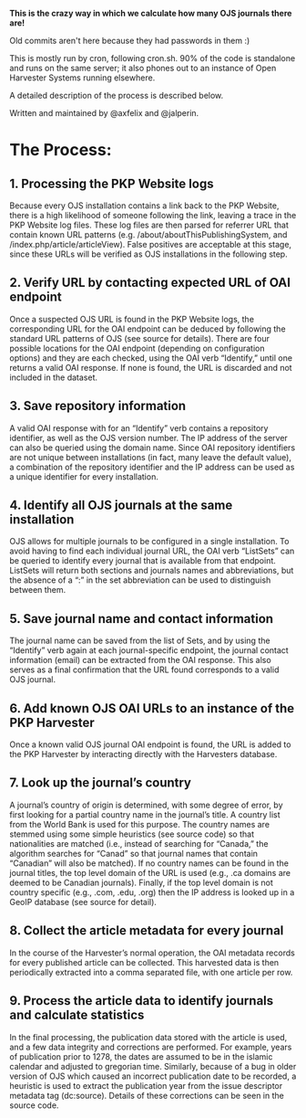**This is the crazy way in which we calculate how many OJS journals there are!**

Old commits aren't here because they had passwords in them :)

This is mostly run by cron, following cron.sh. 90% of the code is standalone and runs on the same server; it also phones out to an instance of Open Harvester Systems running elsewhere.

A detailed description of the process is described below.

Written and maintained by @axfelix and @jalperin.

# The Process: 

## 1. Processing the PKP Website logs

Because every OJS installation contains a link back to the PKP Website, there is a high likelihood of someone following the link, leaving a trace in the PKP Website log files. These log files are then parsed for referrer URL that contain known URL patterns (e.g. /about/aboutThisPublishingSystem, and /index.php/article/articleView). False positives are acceptable at this stage, since these URLs will be verified as OJS installations in the following step. 

## 2. Verify URL by contacting expected URL of OAI endpoint 

Once a suspected OJS URL is found in the PKP Website logs, the corresponding URL for the OAI endpoint can be deduced by following the standard URL patterns of OJS (see source for details). There are four possible locations for the OAI endpoint (depending on configuration options) and they are each checked, using the OAI verb “Identify,” until one returns a valid OAI response. If none is found, the URL is discarded and not included in the dataset. 

## 3. Save repository information

A valid OAI response with for an “Identify” verb contains a repository identifier, as well as the OJS version number. The IP address of the server can also be queried using the domain name.  Since OAI repository identifiers are not unique between installations (in fact, many leave the default value), a combination of the repository identifier and the IP address can be used as a unique identifier for every installation. 

## 4. Identify all OJS journals at the same installation

OJS allows for multiple journals to be configured in a single installation. To avoid having to find each individual journal URL, the OAI verb “ListSets” can be queried to identify every journal that is available from that endpoint. ListSets will return both sections and journals names and abbreviations, but the absence of a “:” in the set abbreviation can be used to distinguish between them. 

## 5. Save journal name and contact information

The journal name can be saved from the list of Sets, and by using the “Identify” verb again at each journal-specific endpoint, the journal contact information (email) can be extracted from the OAI response. This also serves as a final confirmation that the URL found corresponds to a valid OJS journal. 

## 6. Add known OJS OAI URLs to an instance of the PKP Harvester 

Once a known valid OJS journal OAI endpoint is found, the URL is added to the PKP Harvester by interacting directly with the Harvesters database. 

## 7. Look up the journal’s country

A journal’s country of origin is determined, with some degree of error, by first looking for a partial country name in the journal’s title. A country list from the World Bank is used for this purpose. The country names are stemmed using some simple heuristics (see source code) so that nationalities are matched (i.e., instead of searching for “Canada,” the algorithm searches for “Canad” so that journal names that contain “Canadian” will also be matched). If no country names can be found in the journal titles, the top level domain of the URL is used (e.g., .ca domains are deemed to be Canadian journals). Finally, if the top level domain is not country specific (e.g., .com, .edu, .org) then the IP address is looked up in a GeoIP database (see source for detail). 

## 8. Collect the article metadata for every journal

In the course of the Harvester’s normal operation, the OAI metadata records for every published article can be collected. This harvested data is then periodically extracted into a comma separated file, with one article per row. 

## 9. Process the article data to identify journals and calculate statistics

In the final processing, the publication data stored with the article is used, and a few data integrity and corrections are performed. For example, years of publication prior to 1278, the dates are assumed to be in the islamic calendar and adjusted to gregorian time. Similarly, because of a bug in older version of OJS which caused an incorrect publication date to be recorded, a heuristic is used to extract the publication year from the issue descriptor metadata tag (dc:source). Details of these corrections can be seen in the source code. 
